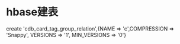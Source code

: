 
# hbase建表

create 'cdb_card_tag_group_relation',{NAME => 'c',COMPRESSION => 'Snappy', VERSIONS => '1', MIN_VERSIONS => '0'}




